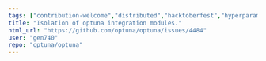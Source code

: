 ```yaml
---
tags: ["contribution-welcome","distributed","hacktoberfest","hyperparameter-optimization","machine-learning","parallel","python"]
title: "Isolation of optuna integration modules."
html_url: "https://github.com/optuna/optuna/issues/4484"
user: "gen740"
repo: "optuna/optuna"
---
```



